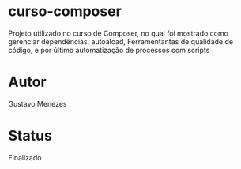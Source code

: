 # curso-composer

Projeto utilizado no curso de Composer, no qual foi mostrado como gerenciar dependências, autoaload, Ferramentantas de qualidade de código,
e por último automatização de processos com scripts

# Autor

Gustavo Menezes

# Status

Finalizado
